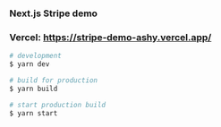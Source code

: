 ### Next.js Stripe demo

### Vercel: https://stripe-demo-ashy.vercel.app/

```bash
# development
$ yarn dev
```

```bash
# build for production
$ yarn build
```

```bash
# start production build
$ yarn start
```
